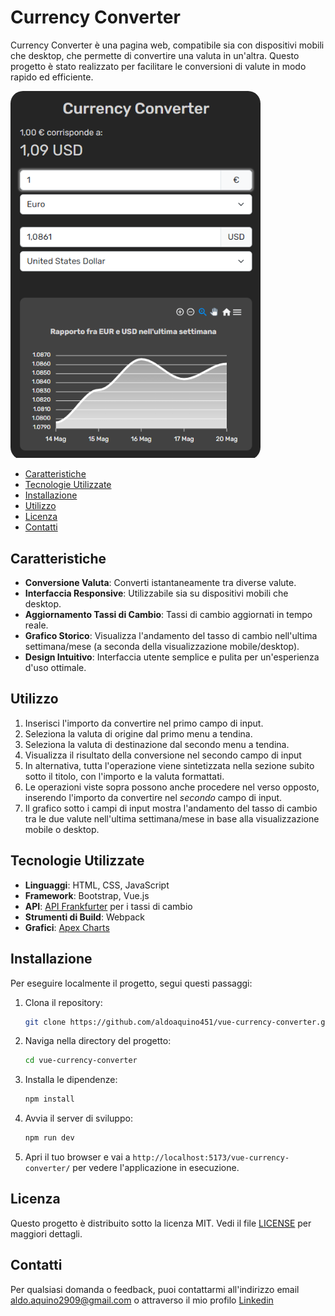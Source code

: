# Currency Converter

Currency Converter è una pagina web, compatibile sia con dispositivi mobili che desktop, che permette di convertire una valuta in un'altra. Questo progetto è stato realizzato per facilitare le conversioni di valute in modo rapido ed efficiente.


<div style="border-radius: 20px; overflow: hidden; max-width: 400px;">
  <img src="public/screenshot.png" alt="">
</div>

- [Caratteristiche](#caratteristiche)
- [Tecnologie Utilizzate](#tecnologie-utilizzate)
- [Installazione](#installazione)
- [Utilizzo](#utilizzo)
- [Licenza](#licenza)
- [Contatti](#contatti)

## Caratteristiche

- **Conversione Valuta**: Converti istantaneamente tra diverse valute.
- **Interfaccia Responsive**: Utilizzabile sia su dispositivi mobili che desktop.
- **Aggiornamento Tassi di Cambio**: Tassi di cambio aggiornati in tempo reale.
- **Grafico Storico**: Visualizza l'andamento del tasso di cambio nell'ultima settimana/mese (a seconda della visualizzazione mobile/desktop).
- **Design Intuitivo**: Interfaccia utente semplice e pulita per un'esperienza d'uso ottimale.

## Utilizzo

1. Inserisci l'importo da convertire nel primo campo di input.
2. Seleziona la valuta di origine dal primo menu a tendina.
3. Seleziona la valuta di destinazione dal secondo menu a tendina.
4. Visualizza il risultato della conversione nel secondo campo di input
5. In alternativa, tutta l'operazione viene sintetizzata nella sezione subito sotto il titolo, con l'importo e la valuta formattati.
6. Le operazioni viste sopra possono anche procedere nel verso opposto, inserendo l'importo da convertire nel *secondo* campo di input.
7. Il grafico sotto i campi di input mostra l'andamento del tasso di cambio tra le due valute nell'ultima settimana/mese in base alla visualizzazione mobile o desktop.

## Tecnologie Utilizzate

- **Linguaggi**: HTML, CSS, JavaScript
- **Framework**: Bootstrap, Vue.js
- **API**: [API Frankfurter](https://www.frankfurter.app/docs/) per i tassi di cambio
- **Strumenti di Build**: Webpack
- **Grafici**: [Apex Charts](https://apexcharts.com/)

## Installazione

Per eseguire localmente il progetto, segui questi passaggi:

1. Clona il repository:
    ```bash
    git clone https://github.com/aldoaquino451/vue-currency-converter.git
    ```

2. Naviga nella directory del progetto:
    ```bash
    cd vue-currency-converter
    ```

3. Installa le dipendenze:
    ```bash
    npm install
    ```

4. Avvia il server di sviluppo:
    ```bash
    npm run dev
    ```

5. Apri il tuo browser e vai a `http://localhost:5173/vue-currency-converter/` per vedere l'applicazione in esecuzione.


## Licenza

Questo progetto è distribuito sotto la licenza MIT. Vedi il file [LICENSE](LICENSE) per maggiori dettagli.

## Contatti

Per qualsiasi domanda o feedback, puoi contattarmi all'indirizzo email [aldo.aquino2909@gmail.com](mailto:aldo.aquino2909@gmail.com) o attraverso il mio profilo [Linkedin](https://www.linkedin.com/in/aldo-aquino-dev/) 


